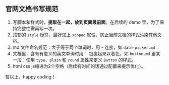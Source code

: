 ## 官网文档书写规范

1. 写脚本和样式时，**提取在一起，放到页面最前面**。在后续的 demo 里，为了保持完整性需再写一次。
2. 顶部的 `style` 标签，最好加上 `scoped` 属性，防止当前文档的样式污染其他文档。
3. md 文件命名规范：大于等于两个单词时，用 - 连接，如 `date-picker.md`
4. 文档里，含有有意义的英文单词时用 \`\` 包裹起来以着色，如 `button.md` 里某一段：使用 `type`、`plain` 和 `round` 属性来定义 `Button` 的样式。
5. html css js缩进为2个空格（后续有时间的话通过配置来提示优化）。

暂以上，happy coding！
